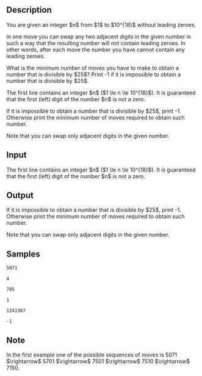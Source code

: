 ## Description

<div><p>You are given an integer $n$ from $1$ to $10^{18}$ without leading zeroes.</p><p>In one move you can swap any two adjacent digits in the given number in such a way that the resulting number will not contain leading zeroes. In other words, <span class="tex-font-style-bf">after each move</span> the number you have cannot contain any leading zeroes.</p><p>What is the minimum number of moves you have to make to obtain a number that is divisible by $25$? Print <span class="tex-font-style-tt">-1</span> if it is impossible to obtain a number that is divisible by $25$.</p></div><div class="input-specification"><p>The first line contains an integer $n$ ($1 \le n \le 10^{18}$). It is guaranteed that the first (left) digit of the number $n$ is not a zero.</p></div><div class="output-specification"><p>If it is impossible to obtain a number that is divisible by $25$, print <span class="tex-font-style-tt">-1</span>. Otherwise print the minimum number of moves required to obtain such number.</p><p>Note that you can swap only adjacent digits in the given number.</p></div>

## Input

<p>The first line contains an integer $n$ ($1 \le n \le 10^{18}$). It is guaranteed that the first (left) digit of the number $n$ is not a zero.</p>

## Output

<p>If it is impossible to obtain a number that is divisible by $25$, print <span class="tex-font-style-tt">-1</span>. Otherwise print the minimum number of moves required to obtain such number.</p><p>Note that you can swap only adjacent digits in the given number.</p>

## Samples

```input1
5071

```

```output1
4

```






```input2
705

```

```output2
1

```






```input3
1241367

```

```output3
-1

```




## Note

<p>In the first example one of the possible sequences of moves is <span class="tex-font-style-tt">5071</span> $\rightarrow$ <span class="tex-font-style-tt">5701</span> $\rightarrow$ <span class="tex-font-style-tt">7501</span> $\rightarrow$ <span class="tex-font-style-tt">7510</span> $\rightarrow$ <span class="tex-font-style-tt">7150</span>.</p>
